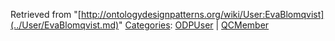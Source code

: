 Retrieved from "[http://ontologydesignpatterns.org/wiki/User:EvaBlomqvist](../User/EvaBlomqvist.md)"
 [Categories](http://ontologydesignpatterns.org/wiki/Special:Categories "Special:Categories"): [ODPUser](../Category/ODPUser.md "Category:ODPUser") | [QCMember](../Category/QCMember.md "Category:QCMember")